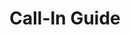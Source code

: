 ---
title: Call-In Guide
layout: assignment
permalink: /:year/:month/:title
district_number: 17
year: 2018
month: December
talking_points:
  - theme: Economy
    education:
      text: On Nov. 23, the Trump Administration published the National Climate Assessment. The report states "Without substantial and sustained global mitigation and regional adaptation efforts, climate change is expected to cause growing losses to American infrastructure and property and impede the rate of economic growth over this century."
      link: https://nca2018.globalchange.gov/#sf-3
    request:
      text: Shepherd our economy to continued success by introducing a revenue neutral carbon fee and dividend policy. Such a policy would address the threat of climate change by reducing greenhouse gas emissions.
      link: https://citizensclimatelobby.org/carbon-fee-and-dividend/ 
  - theme: Agriculture
    education:
      text: On Nov. 23, the Trump Administration published the National Climate Assessment. The report states "Rising temperatures, extreme heat, drought, wildfire on rangelands, and heavy downpours are expected to increasingly disrupt agricultural productivity in the United States. Expected increases in challenges to livestock health, declines in crop yields and quality, and changes in extreme events in the United States and abroad threaten rural livelihoods, sustainable food security, and price stability."
      link: https://nca2018.globalchange.gov/#sf-10
    request:
      text: Help Texas farmers and ranchers avoid these extreme scenarios by introducing legislation that will meaningfully reduce carbon emissions.
  - theme: Reducing Climate Risk
    education:
      text: On Nov. 23, the Trump Administration published the National Climate Assessment. The report states "Communities, governments, and businesses are working to reduce risks from and costs associated with climate change by taking action to lower greenhouse gas emissions and implement adaptation strategies. While mitigation and adaptation efforts have expanded substantially in the last four years, they do not yet approach the scale considered necessary to avoid substantial damages to the economy, environment, and human health over the coming decades."
      link: https://nca2018.globalchange.gov/#sf-5
    request:
      text: Pass legislation, such as a revenue neutral carbon fee and dividend, that will bring down greenhouse gas emissions fast enough to avoid the worst effects of unchecked climate change.
      link: https://citizensclimatelobby.org/carbon-fee-and-dividend/ 
---
